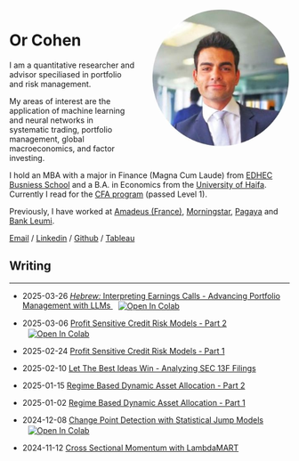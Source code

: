 <img alt="Or Cohen" src="/images/profile_photo.jpg" style="float: right; width: 250px; height: 250px; margin: 0 0 1em 2em; border-radius: 50%">

# Or Cohen

I am a quantitative researcher and advisor speciliased in portfolio and risk management. 

My areas of interest are the application of machine learning and neural networks in systematic trading, portfolio management, global macroeconomics, and factor investing.

I hold an MBA with a major in Finance (Magna Cum Laude) from [EDHEC Busniess School](https://www.edhec.edu/en) and a B.A. in Economics from the [University of Haifa](https://www.haifa.ac.il/?lang=en). Currently I read for the [CFA program](https://www.cfainstitute.org/programs/cfa-program) (passed Level 1). 

Previously, I have worked at [Amadeus (France)](https://amadeus.com/en), [Morningstar](https://www.morningstar.com/), [Pagaya](pagaya.com) and [Bank Leumi](https://english.leumi.co.il/WnnnWn/Company_Profile/38044/). 

[Email](mailto:or.cohen@edhec.com) / [Linkedin](https://www.linkedin.com/in/or-cohen/) / [Github](https://github.com/Cohen-Or) / [Tableau](https://public.tableau.com/app/profile/or.cohen/vizzes)

## Writing
___

* 2025-03-26 [*Hebrew:* Interpreting Earnings Calls - Advancing Portfolio Management with LLMs](posts/ec_nlp.html)<a target="_blank" href="https://colab.research.google.com/github/Cohen-Or/cohen-or.github.io/blob/607fab5a1540b1c952afe4c75bceeb4406c66645/notebooks/Earnings_Calls_NLP.ipynb">
  <img src="https://colab.research.google.com/assets/colab-badge.svg" alt="Open In Colab" style="display: inline; vertical-align: middle; margin-left: 10px;"/>
</a>


* 2025-03-06 [Profit Sensitive Credit Risk Models - Part 2](/posts/pscr2.md) <a target="_blank" href="https://colab.research.google.com/github/Cohen-Or/cohen-or.github.io/blob/d0a23ddd0a78c3ccc72867e75ae0cd603bd52190/notebooks/LC_XGB_profit_sensetive.ipynb">
  <img src="https://colab.research.google.com/assets/colab-badge.svg" alt="Open In Colab" style="display: inline; vertical-align: middle; margin-left: 10px;"/>
</a>

* 2025-02-24 [Profit Sensitive Credit Risk Models - Part 1](/posts/pscr1.md)

* 2025-02-10 [Let The Best Ideas Win - Analyzing SEC 13F Filings](/posts/best_ideas.md)

* 2025-01-15 [Regime Based Dynamic Asset Allocation - Part 2](/posts/rsaa2.md)

* 2025-01-02 [Regime Based Dynamic Asset Allocation - Part 1](/posts/rsaa1.md)
  
* 2024-12-08 [Change Point Detection with Statistical Jump Models](/posts/sjm.md)  <a target="_blank" href="https://colab.research.google.com/assets/colab-badge.svg)](https://colab.research.google.com/github/Cohen-Or/cohen-or.github.io/blob/5e9b2b2276f58e5581d6bc6f58a0c00d4545ed38/notebooks/Statistical%20Jump%20Model%20Basics.ipynb">
  <img src="https://colab.research.google.com/assets/colab-badge.svg" alt="Open In Colab" style="display: inline; vertical-align: middle; margin-left: 10px;"/>
</a>

* 2024-11-12 [Cross Sectional Momentum with LambdaMART](/posts/csm.md)
